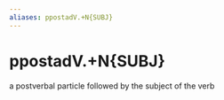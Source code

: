 ```yaml
---
aliases: ppostadV.+N{SUBJ}
---
```

# ppostadV.+N{SUBJ}

a postverbal particle followed by the subject of the verb
> 